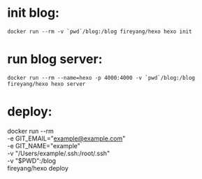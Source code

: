 # init blog:
```
docker run --rm -v `pwd`/blog:/blog fireyang/hexo hexo init
```

# run blog server:
```
docker run --rm --name=hexo -p 4000:4000 -v `pwd`/blog:/blog fireyang/hexo hexo server
```

# deploy:
 docker run --rm \
    -e GIT_EMAIL="example@example.com" \
    -e GIT_NAME="example" \
    -v "/Users/example/.ssh:/root/.ssh" \
    -v "$PWD":/blog \
    fireyang/hexo deploy
